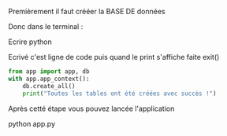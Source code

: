 Premièrement il faut crééer la BASE DE données

Donc dans le terminal : 

Ecrire python

Ecrivé c'est ligne de code puis quand le print s'affiche faite exit()

```python
from app import app, db
with app.app_context():
    db.create_all()
    print("Toutes les tables ont été créées avec succès !")
```

Après cetté étape vous pouvez lancée l'application

python app.py

